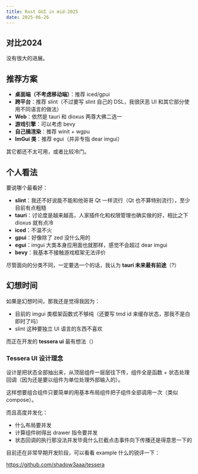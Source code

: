 ```yaml
---
title: Rust GUI in mid-2025
date: 2025-06-26
---
```


## 对比2024

没有很大的进展。

## 推荐方案

- **桌面端（不考虑移动端）**：推荐 iced/gpui
- **跨平台**：推荐 slint（不过要写 slint 自己的 DSL，我很厌恶 UI 和其它部分使用不同语言的做法）
- **Web**：依然是 tauri 和 dioxus 两尊大佛二选一
- **游戏引擎**：可以考虑 bevy
- **自己搞渲染**：推荐 winit + wgpu
- **ImGui 类**：推荐 egui（并非专指 dear imgui）

其它都还不太可用，或者比较冷门。

## 个人看法

要说哪个最看好：
- **slint**：我还不好说能不能和他哥哥 Qt 一样流行（Qt 也不算特别流行），至少目前有点粗糙
- **tauri**：讨论度是越来越高，人家插件化和权限管理也确实做的好，相比之下 dioxus 就有点冷
- **iced**：不温不火
- **gpui**：好像除了 zed 没什么用的
- **egui**：imgui 大类本身应用面也就那样，感觉不会超过 dear imgui
- **bevy**：我基本不接触游戏框架无法评价

尽管面向的分类不同，一定要选一个的话，我认为 **tauri 未来最有前途**（?）

## 幻想时间

如果是幻想时间，那我还是觉得我因为：
- 目前的 imgui 类框架函数式不够纯（还要写 tmd id 来缓存状态，那我不是白即时了吗）
- slint 这种要独立 UI 语言的东西不喜欢

而正在开发的 **tessera ui** 最有想法（）

### Tessera UI 设计理念

设计是把状态全部抽出来，从顶层组件一层层往下传，组件全是函数 + 状态处理回调（因为还是要以组件为单位处理外部输入的）。

这样想要组合组件只要简单的用基本布局组件把子组件全部调用一次（类似 compose）。

而且高度并发化：
- 什么布局要并发
- 计算组件树得出 drawer 指令要并发
- 状态回调的执行那没法并发毕竟什么拦截点击事件向下传播还是得意思一下的

目前还在非常早期开发阶段，可以看看 example 什么的锐评一下：

https://github.com/shadow3aaa/tessera
